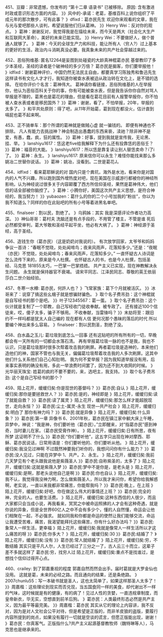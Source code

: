 451、豆瓣：非常遗憾，你发布的 “第十二章 语录书” 已被移除。
原因: 含有激进时政或意识形态方面的内容。
》》风中的-承诺：老葛，基维百科上说你组织了平成元年的那次散步，可有此事？
》dfixd：葛亦民先生 欢迎你来观看的文章，我在与光与爱吧那些人谈判，希望说服他们归从葛神。
》》Henry Wei：反对你的观点。
》葛神：谢谢反对，我觉得我是在描绘未来，而今天是两大（社会化大生产和互联网大革命），美好的未来已能实现。
》》Henry Wei：不要做好人，做个普通人就够了。
》葛神：今天的全球生产力和科技，能让所有人（穷人?）过上基本的更好的生活，政治内斗消耗真没必要。我真象未来的共产社会穿越过来的。

452、恶俗狗维基: 匿名12264是妄图到处碰瓷的大龄真神棍葛亦民
基督教印了多少本圣经，圣经的读者是个破神经的多少万倍？
葛亦民是掮客，你们要举报他！
》idfixd：谢谢葛神评价，中国仍然无法民主自由，都要真学习陈独秀和鲁迅先生这样读书有文化人才才行，我知道你被查水表被迫从政治转在文化上，是不错的选择。
在给你评价个名言：葛神伟大。
葛神请你看链接，恶俗狗维基的人在举报你，他认为恶俗百科关于你的事，你有可能被查水表，但是我告诉你你自然对骂人举报是不理的，葛黑也是葛花的理由，但是看在葛花目前有人报警举报你，你不怕被人查水表或者是移民国外？
》》葛神：谢谢，看了，不怕举报，20年，举报的太多了。
》和平共处原则：得了吧，从11年开始葛，葛到现在都没火，估计直到嗝屁也葛不起来啊。

453、正不骑单车：那个所谓的葛神就是做贼心虚
就一骗钱的。
即便有神通也不排除。
凡人有能力去挑战神？神会制造出愚蠢的东西来亵，渎祂？除非神不是爱，有愚，蠢，疯，狂的属性。
》》葛神：好事，提到我就是宣传我，无论黑、挂、举。
》lanshiyu1617：恁这老five给我解释下为什么还有投靠恁的恶俗壬？
》》葛神：福音的大能。
》lanshiyu1617：所以恁是靠复读让别人替恁卖命？i了i了。
》》葛神：永生。
》lanshiyu1617: 原来信你可以永生？难怪你能找来那么多姚冶二世替你说话。
》》葛神：姚冶，没看到。二世是葛花J。

454、idfixd： 看来葛耶稣说的对
国内只是个粪坑，海外是水池，看来你是对国内的人气不兴趣，所以跑到国外增热度对吧，现在美国在示威游行都被你的神经所影响，认为神经说过很多关于内容颠覆了西方所信仰圣经，果然是葛神伟大，他们信的话全部被你脑控了。
》葛神：小腾你好，美国这次共产主义思想，是符合神经的，我当努力！
》》yubaozen：葛什么的你的二个小号加我的“粉丝”，你以为我不知道么？同样的你在此贴吧的所有小号等着进黑名单吧。

455、finalseer：割以民，割绝了。
》乌鸦姊：其实 我是深感评论作者功力高深。
》》神仙哥哥：葛村夫 洗脑还是有点手段的，不用管了楼主，不管是谁 死后必然都受审判，葛大爷敢和圣经平起平坐，他必有大祸了。
》葛神：神经源于圣经，高于圣经。

456、造钱生你（葛亦民）（这是奶奶对我说的）。
有次放学回家，太爷爷和妈妈争议一首诗：“春眠不觉晓，处处闻啼鸟；夜来风雨声，花落知多少。”还是：“夜眠（亦民）不觉晓，处处闻啼鸟；春来风雨声，花落知多少。”
一直怀疑古人诗词是怎么流传下来的，原来是今人杜撰。
也怀疑古人的书，也是今人杜撰，包括圣经、马克思
181855太巧，一巴掌一巴掌捂捂。
共产主义已实现，现在神教解决永生问题。
永生就是保持器官不衰竭。
请宋平同志、江泽民同志、尊敬的英王依丽莎白二世介始经验。

457、冬寒一水樽: 葛亦民，何許人也？
》飞常家族：葛下个月就被活仄。
》》冰哥来了：说穿了搞这些幺蛾子就是想骗财骗色。
》取个名子费吊劲：这个神棍就是自写经书的那个是吧。
》》叶子12345567：葛一蛋。
》取个名子费吊劲：这个伙计就是复制了一个耶教，自己写经收门徒收奉献。被专政了。
还有接近100个信徒来，哎，傻子太多，骗子不够用。
不收奉献，当雷锋吗？
》》末劫将至：跟旧约不一样吗都是犹太人自己编的 现在都有人信 更何况那个愚昧的落后的时代 所以要编个神出来多么容易。
》finalseer：割以民割圣，割绝了没。

458、白水晶之玉儿: 葛垃圾到底怎么一回事
还有这贴吧的所有所有的一切，早晚都会有一天所有的一切都会水落石清。
再有举报葛垃圾一脉的也不是我，我也不认识，只是葛垃圾那时很多次帮着攻击我的刷屏。再者葛垃圾是造神的，本来他们造他们的神，国家不管也与我无关，偏偏葛垃圾帮着攻击我的人多次刷屏。这其中他们什么关系他们自己心知肚明。
我为何不爱举报？因为我知道举报没有用，后来事实表明的确没有用，多此一举浪费时间罢了，因为还不到大收网的时候。
》光华丽天珠宝: 姓葛的疯的不要不要的，来，选吧主，我支持。
》》取个名子费吊劲: 这个是自己写经书的那个？

459、陌上花开，缓缓归矣:你是现世的基督吗？
》》葛亦民:自认
》陌上花开，缓缓归矣:那你是要拯救世人？
》》葛亦民:是的，神经即是
》陌上花开，缓缓归矣:读了就能自救？
》》葛亦民:读了属灵
》陌上花开，缓缓归矣:那怎么样才能超脱现世，走向永恒？
》》葛亦民:尘土-属灵-永生
现世—共产社会
》陌上花开，缓缓归矣:明白了
那你有神力吗？
》》葛亦民:就是异像
》陌上花开，缓缓归矣:什么异象？
》》葛亦民:第一章 异像书 
6、2001年秋，葛亦民在镇江家中躺大床上午睡，异梦中，神说：“我是神，你们要听他（葛亦民）。”立即醒来，对“指葛亦民”感到神奇，当时妻儿在家。（葛亦民受膏作神）。
》陌上花开，缓缓归矣:日有所思，夜有所梦
这证明不了什么
》》葛亦民:“你们要听他”，这五字只出现在神对摩西、耶稣、葛亦民说话，日常用语是：你们要听他的、你们要听从他。
》陌上花开，缓缓归矣:我没见过神啊
不过既然神要我们听你的，我想问问你有什么能力？
》》葛亦民:没人见过，只能在异梦中
1、共产。2、永生。
》陌上花开，缓缓归矣:我前几天梦见有个老头跟我说他是紫薇圣人
》》葛亦民:自称紫圣的，太多了
》陌上花开，缓缓归矣:这就是紫薇入梦
》》葛亦民:梦中不是你是，是老头是
》陌上花开，缓缓归矣:是啊，那老头说他自己是啊
》》葛亦民:你也自认
》陌上花开，缓缓归矣:我不认，我觉得我没神力啊，怎么做紫薇圣人，所以我才来问你，希望你给我解惑啊，老实说，一直以来我都非常痛苦，你能帮我吗？
》》葛亦民:晚上，在上班
》陌上花开，缓缓归矣:好吧，你在做这么伟大的事情还上班？
》》葛亦民:完全的神，完全的人。也要生活费。
》陌上花开，缓缓归矣:这种东西信的人很少，而且大家都只会当成小说，再我看来，冥冥之中被命运照拂的人才会有这种奇遇，就是你说的异象，但是全世界60亿人之中不会有多少个，懂的人自然懂，命运会让他们相聚在一起，不必强求。
就如同我和你都是命运的使然让我们能够交流，命运让我遭受苦难，痛苦，我渴望能拜托这些痛苦，你有什么好办法吗？
》》葛亦民:象常人一样生活，更幸福
》陌上花开，缓缓归矣:我就是像常人一样生活所以才这么痛苦的呀
》》葛亦民:你多大？
》陌上花开，缓缓归矣:30
》》葛亦民:结婚了？
》陌上花开，缓缓归矣:没有
》》葛亦民:常人就结婚了
》陌上花开，缓缓归矣:穷，不敢结婚
其实只是平凡人尔，人生已经过了三分之一了，古人云三十而立，这辈子差不多就这样了
葛亦民:穷，找穷人过
陌上花开，缓缓归矣:重点不是找谁过，是想找个信仰过得开心点。

460、crailey: 到了郭嘉重视的程度
郭嘉自然而然会出手。届时葛就是大罗金仙也没用。
这就是葛，未来的必经之路。而且通向的结果，还是条绝路。
》2007chunlu55：写一本破书就是圣人，这也太简单了，如果这样那圣人太多了！
》》周嘉楷：这些理论到现实而否兑现，当五国食同一样的美食，却代谢出不一样的气味，这时候就是有的健康，有的病了！见过人性的贪婪，一直违规章制度，而皇帝新衣，华无实，空想直到前羊后狗。
》葛亦民：人类最终形态必然是共产主义，因为最平等最完美。
》》周嘉楷：葛亦民 其实从它的理论上内容讲，我不反对，因为是对人文社会公平对待，但是希望是正版的，而非羊皮狼的盗版，要履行内容所提到的岗点，如果没有履行一切就是空谈的谎言，但愿正版能出现，谢谢！
》葛亦民：你真客气。正版指什么?共产主义起源基督教牧师（魏特琳等人），马克思也是继承来的。